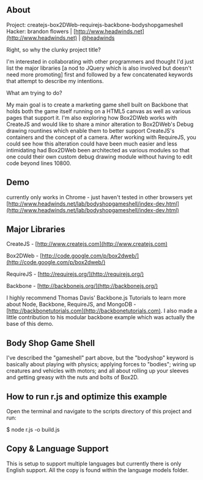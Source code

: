 ## About

Project: createjs-box2DWeb-requirejs-backbone-bodyshopgameshell
Hacker: brandon flowers | [http://www.headwinds.net](http://www.headwinds.net) | [@headwinds](http://twitter.com/headwinds)

Right, so why the clunky project title? 

I'm interested in collaborating with other programmers and thought I'd just list the major libraries [a nod to JQuery which is also involved but doesn't need more promoting] first and followed by a few concatenated keywords that attempt to describe my intentions. 

What am trying to do? 

My main goal is to create a marketing game shell built on Backbone that holds both the game itself running on a HTML5 canvas as well as various pages that support it. I'm also exploring how Box2DWeb works with CreateJS and would like to share a minor alteration to Box2DWeb's Debug drawing rountines which enable them to better support CreateJS's containers and the concept of a camera. After working with RequireJS, you could see how this alteration could have been much easier and less intimidating had Box2DWeb been architected as various modules so that one could their own custom debug drawing module without having to edit code beyond lines 10800.  

## Demo

currently only works in Chrome - just haven't tested in other browsers yet
[http://www.headwinds.net/lab/bodyshopgameshell/index-dev.html](http://www.headwinds.net/lab/bodyshopgameshell/index-dev.html)

## Major Libraries

CreateJS - [http://www.createjs.com](http://www.createjs.com)

Box2DWeb - [http://code.google.com/p/box2dweb/](http://code.google.com/p/box2dweb/)

RequireJS - [http://requirejs.org/](http://requirejs.org/)

Backbone - [http://backbonejs.org/](http://backbonejs.org/)

I highly recommend Thomas Davis' Backbone.js Tutorials to learn more about Node, Backbone, RequireJS, and MongoDB - [http://backbonetutorials.com](http://backbonetutorials.com). I also made a little contribution to his modular backbone example which was actually the base of this demo. 

## Body Shop Game Shell

I've described the "gameshell" part above, but the "bodyshop" keyword is basically about playing with physics; applying forces to "bodies"; wiring up creatures and vehicles with motors; and all about rolling up your sleeves and getting greasy with the nuts and bolts of Box2D. 

## How to run r.js and optimize this example

Open the terminal and navigate to the scripts directory of this project and run:

$ node r.js -o build.js

## Copy & Language Support

This is setup to support multiple languages but currently there is only English support. All the copy is found within the language models folder.  
